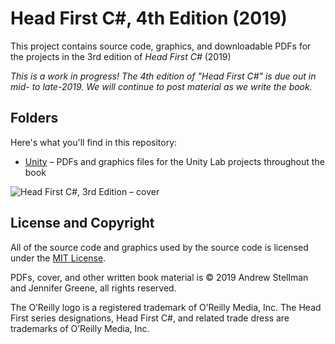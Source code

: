 # Head First C#, 4th Edition (2019)
This project contains source code, graphics, and downloadable PDFs for the projects in the 3rd edition of *Head First C#* (2019)

_This is a work in progress! The 4th edition of "Head First C#" is due out in mid- to late-2019. We will continue to post material as we write the book._

## Folders
Here's what you'll find in this repository:
* [Unity](https://github.com/head-first-csharp/fourth-edition/tree/master/Unity) – PDFs and graphics files for the Unity Lab projects throughout the book

![Head First C#, 3rd Edition – cover](https://github.com/head-first-csharp/third-edition/raw/master/hfcsharp-3e-cover.png)

## License and Copyright

All of the source code and graphics used by the source code is licensed under the [MIT License](https://github.com/head-first-csharp/third-edition/blob/master/LICENSE).

PDFs, cover, and other written book material is © 2019 Andrew Stellman and Jennifer Greene, all rights reserved.

The O’Reilly logo is a registered trademark of O’Reilly Media, Inc. The Head First series designations, Head First C#, and related trade dress are trademarks of O’Reilly Media, Inc.

